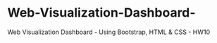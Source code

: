 # Web-Visualization-Dashboard-
Web Visualization Dashboard  - Using Bootstrap, HTML &amp; CSS  - HW10
